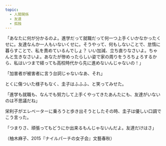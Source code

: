 ```yaml
---
topic:
  - 人間関係
  - 友達
  - 孤独
---
```

「あなたに何が分かるのよ。進学だって就職だって何一つ上手くいかなかったくせに。友達なんか一人もいないくせに。そうやって、何もしないことで、怠惰に暮らすことで、私を責めているんでしょ？ いい加減、立ち直りなさいよ。ちゃんと生きなさいよ。あなたが惨めったらしい姿で家の周りをうろちょろするから、私はいつまで経っても高校時代から先に進めないんじゃないの！」

「加害者が被害者に言う台詞じゃないなあ、それ」

とくに傷ついた様子もなく、圭子はふふふ、と笑ってみせた。

「進学も就職も、なんでも努力して上手くやってきたあんたにも、友達がいないのは不思議だね」

栄利子がエレベーターに乗ろうと歩き出そうとしたその時、圭子は優しい口調でこう言った。

「つまりさ、頑張ってもどうにか出来るもんじゃないんだよ。友達だけはさ」

（柚木麻子、2015『ナイルパーチの女子会』文藝春秋）